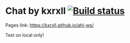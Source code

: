 # Chat by kxrxll [![Build status](https://ci.appveyor.com/api/projects/status/6s7celu26vna42y5?svg=true)](https://ci.appveyor.com/project/kxrxll/ahj-ws)

Pages link: https://kxrxll.github.io/ahj-ws/

Test on local only!
